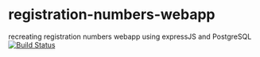 # registration-numbers-webapp
recreating registration numbers webapp using expressJS and PostgreSQL
[![Build Status](https://travis-ci.org/MecayleG/registration-numbers-webapp.svg?branch=master)](https://travis-ci.org/MecayleG/registration-numbers-webapp)
